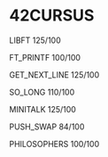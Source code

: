 # 42CURSUS
LIBFT 125/100

FT_PRINTF 100/100

GET_NEXT_LINE 125/100

SO_LONG 110/100

MINITALK 125/100

PUSH_SWAP 84/100

PHILOSOPHERS 100/100
